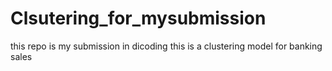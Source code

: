 # Clsutering_for_mysubmission
this repo is my submission in dicoding this is a clustering model for banking sales
